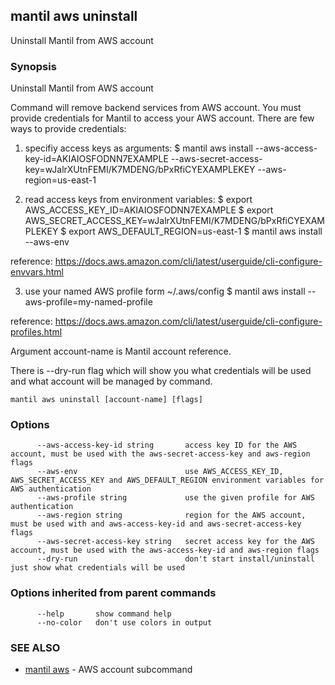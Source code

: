 ## mantil aws uninstall

Uninstall Mantil from AWS account

### Synopsis

Uninstall Mantil from AWS account

Command will remove backend services from AWS account.
You must provide credentials for Mantil to access your AWS account.
There are few ways to provide credentials:

1. specifiy access keys as arguments:
   $ mantil aws install --aws-access-key-id=AKIAIOSFODNN7EXAMPLE --aws-secret-access-key=wJalrXUtnFEMI/K7MDENG/bPxRfiCYEXAMPLEKEY --aws-region=us-east-1

2. read access keys from environment variables:
   $ export AWS_ACCESS_KEY_ID=AKIAIOSFODNN7EXAMPLE
   $ export AWS_SECRET_ACCESS_KEY=wJalrXUtnFEMI/K7MDENG/bPxRfiCYEXAMPLEKEY
   $ export AWS_DEFAULT_REGION=us-east-1
   $ mantil aws install --aws-env

reference: https://docs.aws.amazon.com/cli/latest/userguide/cli-configure-envvars.html

3. use your named AWS profile form ~/.aws/config
   $ mantil aws install --aws-profile=my-named-profile

reference: https://docs.aws.amazon.com/cli/latest/userguide/cli-configure-profiles.html

Argument account-name is Mantil account reference.

There is --dry-run flag which will show you what credentials will be used
and what account will be managed by command.


```
mantil aws uninstall [account-name] [flags]
```

### Options

```
      --aws-access-key-id string       access key ID for the AWS account, must be used with the aws-secret-access-key and aws-region flags
      --aws-env                        use AWS_ACCESS_KEY_ID, AWS_SECRET_ACCESS_KEY and AWS_DEFAULT_REGION environment variables for AWS authentication
      --aws-profile string             use the given profile for AWS authentication
      --aws-region string              region for the AWS account, must be used with and aws-access-key-id and aws-secret-access-key flags
      --aws-secret-access-key string   secret access key for the AWS account, must be used with the aws-access-key-id and aws-region flags
      --dry-run                        don't start install/uninstall just show what credentials will be used
```

### Options inherited from parent commands

```
      --help       show command help
      --no-color   don't use colors in output
```

### SEE ALSO

* [mantil aws](mantil_aws.md)	 - AWS account subcommand


